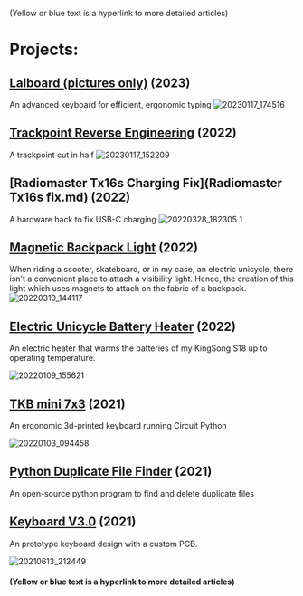 (Yellow or blue text is a hyperlink to more detailed articles)
# **Projects:**

## [Lalboard (pictures only)](Lalboard-custom.md) (2023)
An advanced keyboard for efficient, ergonomic typing
![20230117_174516](https://user-images.githubusercontent.com/95006894/213029334-a2e43864-97db-41af-a080-d2f3f85e563a.jpg)

## [Trackpoint Reverse Engineering](trackpoint.md) (2022)
A trackpoint cut in half
![20230117_152209](https://user-images.githubusercontent.com/95006894/213006127-574a8831-9778-409c-a4d0-db719e07caf3.jpg)

## [Radiomaster Tx16s Charging Fix](Radiomaster Tx16s fix.md) (2022)
A hardware hack to fix USB-C charging
![20220328_182305 1](https://user-images.githubusercontent.com/95006894/167709036-2e1d5241-aabc-4013-a1a7-a4426460b413.jpg)

## [Magnetic Backpack Light](Backpack-light-V1.md) (2022)
When riding a scooter, skateboard, or in my case, an electric unicycle, there isn't a convenient place to attach a visibility light. 
Hence, the creation of this light which uses magnets to attach on the fabric of a backpack. 
![20220310_144117](https://user-images.githubusercontent.com/95006894/167884496-2894a4ba-f370-4212-a272-8a0eca8d2640.jpg)

## [Electric Unicycle Battery Heater](unicycle-heater.md) (2022)
An electric heater that warms the batteries of my KingSong S18 up to operating temperature.

![20220109_155621](https://user-images.githubusercontent.com/95006894/148976525-a588966f-f8e3-496a-9509-2ad3b729e0c4.jpg)

## [TKB mini 7x3](TKB-mini-7x3.md) (2021)
An ergonomic 3d-printed keyboard running Circuit Python

![20220103_094458](https://user-images.githubusercontent.com/95006894/148976400-9adbce1c-b63f-4ca7-ba45-499df5c862ff.jpg)

## [Python Duplicate File Finder](https://github.com/Kryomatix/duplicate-file-finder) (2021)
An open-source python program to find and delete duplicate files

## [Keyboard V3.0](Keyboard-3.0.md) (2021)
An prototype keyboard design with a custom PCB.

![20210613_212449](https://user-images.githubusercontent.com/95006894/148976902-b436e58f-45c4-4917-a63c-a8cf9649ce86.jpg)

#### (Yellow or blue text is a hyperlink to more detailed articles)
